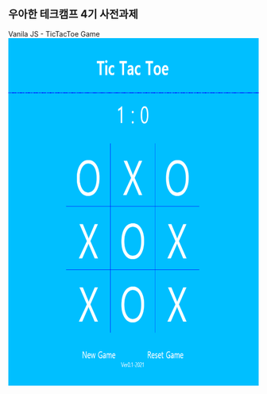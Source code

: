 ## 우아한 테크캠프 4기 사전과제
Vanila JS - TicTacToe Game
<img src = './Demo.PNG' width = '700px' height = '700px' />